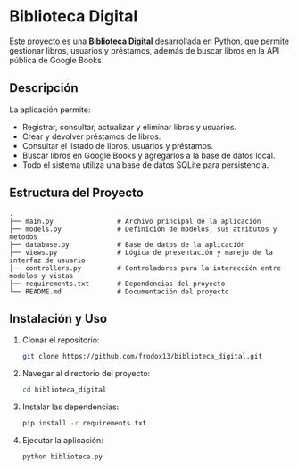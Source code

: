 # Biblioteca Digital

Este proyecto es una **Biblioteca Digital** desarrollada en Python, que permite gestionar libros, usuarios y préstamos, además de buscar libros en la API pública de Google Books.

## Descripción

La aplicación permite:
- Registrar, consultar, actualizar y eliminar libros y usuarios.
- Crear y devolver préstamos de libros.
- Consultar el listado de libros, usuarios y préstamos.
- Buscar libros en Google Books y agregarlos a la base de datos local.
- Todo el sistema utiliza una base de datos SQLite para persistencia.

## Estructura del Proyecto

```
.
├── main.py                # Archivo principal de la aplicación
├── models.py              # Definición de modelos, sus atributos y metodos
├── database.py            # Base de datos de la aplicación
├── views.py               # Lógica de presentación y manejo de la interfaz de usuario
├── controllers.py         # Controladores para la interacción entre modelos y vistas
├── requirements.txt       # Dependencias del proyecto
└── README.md              # Documentación del proyecto
```

## Instalación y Uso

1. Clonar el repositorio:
   ```bash
   git clone https://github.com/frodox13/biblioteca_digital.git
   ```
2. Navegar al directorio del proyecto:
   ```bash
   cd biblioteca_digital
   ```
3. Instalar las dependencias:
   ```bash
   pip install -r requirements.txt
   ```
4. Ejecutar la aplicación:
   ```bash
   python biblioteca.py
   ```


